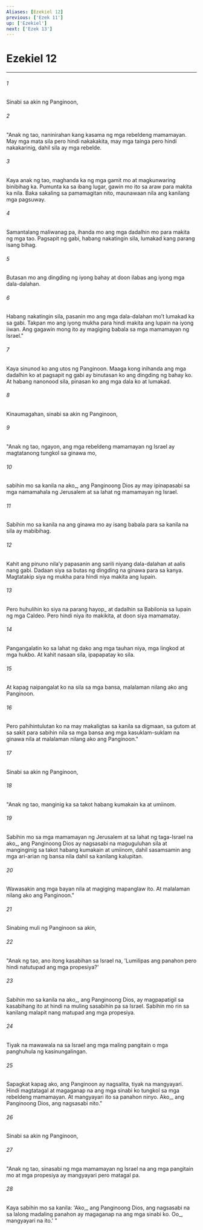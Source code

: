```yaml
---
Aliases: [Ezekiel 12]
previous: ['Ezek 11']
up: ['Ezekiel']
next: ['Ezek 13']
---
```

# Ezekiel 12

***






















###### 1 










Sinabi sa akin ng Panginoon, 





















###### 2 










"Anak ng tao, naninirahan kang kasama ng mga rebeldeng mamamayan. May mga mata sila pero hindi nakakakita, may mga tainga pero hindi nakakarinig, dahil sila ay mga rebelde. 





















###### 3 










Kaya anak ng tao, maghanda ka ng mga gamit mo at magkunwaring binibihag ka. Pumunta ka sa ibang lugar, gawin mo ito sa araw para makita ka nila. Baka sakaling sa pamamagitan nito, maunawaan nila ang kanilang mga pagsuway. 





















###### 4 










Samantalang maliwanag pa, ihanda mo ang mga dadalhin mo para makita ng mga tao. Pagsapit ng gabi, habang nakatingin sila, lumakad kang parang isang bihag. 





















###### 5 










Butasan mo ang dingding ng iyong bahay at doon ilabas ang iyong mga dala-dalahan. 





















###### 6 










Habang nakatingin sila, pasanin mo ang mga dala-dalahan moʼt lumakad ka sa gabi. Takpan mo ang iyong mukha para hindi makita ang lupain na iyong iiwan. Ang gagawin mong ito ay magiging babala sa mga mamamayan ng Israel." 





















###### 7 










Kaya sinunod ko ang utos ng Panginoon. Maaga kong inihanda ang mga dadalhin ko at pagsapit ng gabi ay binutasan ko ang dingding ng bahay ko. At habang nanonood sila, pinasan ko ang mga dala ko at lumakad. 





















###### 8 










Kinaumagahan, sinabi sa akin ng Panginoon, 





















###### 9 










"Anak ng tao, ngayon, ang mga rebeldeng mamamayan ng Israel ay magtatanong tungkol sa ginawa mo, 





















###### 10 










sabihin mo sa kanila na ako_, ang Panginoong Dios ay may ipinapasabi sa mga namamahala ng Jerusalem at sa lahat ng mamamayan ng Israel. 





















###### 11 










Sabihin mo sa kanila na ang ginawa mo ay isang babala para sa kanila na sila ay mabibihag. 





















###### 12 










Kahit ang pinuno nilaʼy papasanin ang sarili niyang dala-dalahan at aalis nang gabi. Dadaan siya sa butas ng dingding na ginawa para sa kanya. Magtatakip siya ng mukha para hindi niya makita ang lupain. 





















###### 13 










Pero huhulihin ko siya na parang hayop_ at dadalhin sa Babilonia sa lupain ng mga Caldeo. Pero hindi niya ito makikita, at doon siya mamamatay. 





















###### 14 










Pangangalatin ko sa lahat ng dako ang mga tauhan niya, mga lingkod at mga hukbo. At kahit nasaan sila, ipapapatay ko sila. 





















###### 15 










At kapag naipangalat ko na sila sa mga bansa, malalaman nilang ako ang Panginoon. 





















###### 16 










Pero pahihintulutan ko na may makaligtas sa kanila sa digmaan, sa gutom at sa sakit para sabihin nila sa mga bansa ang mga kasuklam-suklam na ginawa nila at malalaman nilang ako ang Panginoon." 





















###### 17 










Sinabi sa akin ng Panginoon, 





















###### 18 










"Anak ng tao, manginig ka sa takot habang kumakain ka at umiinom. 





















###### 19 










Sabihin mo sa mga mamamayan ng Jerusalem at sa lahat ng taga-Israel na ako_, ang Panginoong Dios ay nagsasabi na maguguluhan sila at manginginig sa takot habang kumakain at umiinom, dahil sasamsamin ang mga ari-arian ng bansa nila dahil sa kanilang kalupitan. 





















###### 20 










Wawasakin ang mga bayan nila at magiging mapanglaw ito. At malalaman nilang ako ang Panginoon." 





















###### 21 










Sinabing muli ng Panginoon sa akin, 





















###### 22 










"Anak ng tao, ano itong kasabihan sa Israel na, 'Lumilipas ang panahon pero hindi natutupad ang mga propesiya?' 





















###### 23 










Sabihin mo sa kanila na ako_, ang Panginoong Dios, ay magpapatigil sa kasabihang ito at hindi na muling sasabihin pa sa Israel. Sabihin mo rin sa kanilang malapit nang matupad ang mga propesiya. 





















###### 24 










Tiyak na mawawala na sa Israel ang mga maling pangitain o mga panghuhula ng kasinungalingan. 





















###### 25 










Sapagkat kapag ako, ang Panginoon ay nagsalita, tiyak na mangyayari. Hindi magtatagal at magaganap na ang mga sinabi ko tungkol sa mga rebeldeng mamamayan. At mangyayari ito sa panahon ninyo. Ako,_ ang Panginoong Dios, ang nagsasabi nito." 





















###### 26 










Sinabi sa akin ng Panginoon, 





















###### 27 










"Anak ng tao, sinasabi ng mga mamamayan ng Israel na ang mga pangitain mo at mga propesiya ay mangyayari pero matagal pa. 





















###### 28 










Kaya sabihin mo sa kanila: 'Ako,_ ang Panginoong Dios, ang nagsasabi na sa lalong madaling panahon ay magaganap na ang mga sinabi ko. Oo_, mangyayari na ito.' "
